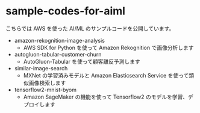 # sample-codes-for-aiml
こちらでは AWS を使った AI/ML のサンプルコードを公開しています。

- amazon-rekognition-image-analysis
  - AWS SDK for Python を使って Amazon Rekognition で画像分析します
- autogluon-tabular-customer-churn
  - AutoGluon-Tabular を使って顧客離反予測します
- similar-image-search
  - MXNet の学習済みモデルと Amazon Elasticsearch Service を使って類似画像検索します
- tensorflow2-mnist-byom
  - Amazon SageMaker の機能を使って Tensorflow2 のモデルを学習、デプロイします